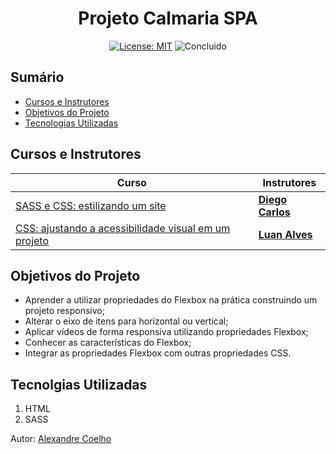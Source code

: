 <h1 align="center"> Projeto Calmaria SPA </h1>

<p align="center">  </p>

<div align="center">

  <a href="https://github.com/coelhoalexandre/projeto-portfolio-alura/blob/main/LICENSE" target="_blank"><img src="https://img.shields.io/badge/License-MIT-yellow.svg" alt="License: MIT"></a> <img src="https://img.shields.io/badge/Concluido-lightgreen.svg" alt="Concluido">

</div>

## Sumário

- [Cursos e Instrutores](#cursos-e-instrutores)
- [Objetivos do Projeto](#objetivos-do-projeto)
- [Tecnologias Utilizadas](#tecnolgias-utilizadas)

## Cursos e Instrutores

|Curso|Instrutores|
|---|---|
|[SASS e CSS: estilizando um site](https://cursos.alura.com.br/course/sass-css-estilizando-site)|[**Diego Carlos**](https://github.com/diegocgayoso)|
|[CSS: ajustando a acessibilidade visual em um projeto](https://cursos.alura.com.br/course/css-ajustando-acessibilidade-visual-projeto)|[**Luan Alves**](https://github.com/luanalvesdev)|

## Objetivos do Projeto
- Aprender a utilizar propriedades do Flexbox na prática construindo um projeto responsivo;
- Alterar o eixo de itens para horizontal ou vertical;
- Aplicar vídeos de forma responsiva utilizando propriedades Flexbox;
- Conhecer as características do Flexbox;
- Integrar as propriedades Flexbox com outras propriedades CSS.

## Tecnolgias Utilizadas

1. HTML
2. SASS

Autor: [Alexandre Coelho](https://github.com/coelhoalexandre)
